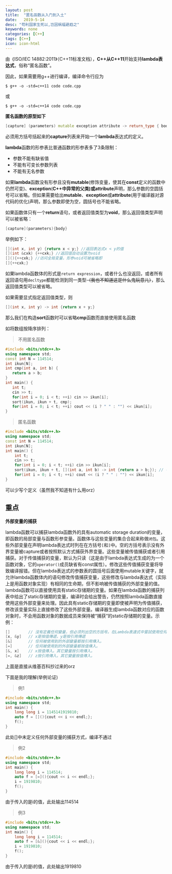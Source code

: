 ```yaml
---
layout: post
title:  "匿名函数从入门到入土"
date:   2019-5-14
desc: "苟利国家生死以,岂因祸福避趋之"
keywords: none
categories: [C++]
tags: [C++]
icon: icon-html
---
```


由《ISO/IEC 14882:2011》（C++11标准文档），**C++**从**C++11**开始支持**lambda表达式**，俗称“匿名函数”。

因此，如果需要用g++进行编译，编译命令行应为

``` shell
$ g++ -o -std=c++11 code code.cpp
```

或

```shell
$ g++ -o -std=c++14 code code.cpp
```

**匿名函数的原型如下**

```c++
[capture] (parameters) mutable exception attribute -> return_type { body }
```

必须用方括号括起来的**capture**列表来开始一个**lambda**表达式的定义。

**lambda**函数的形参表比普通函数的形参表多了3条限制：

- 参数不能有缺省值
- 不能有可变长参数列表
- 不能有无名参数

如果**lambda**函数没有形参且没有**mutable**(修饰变量，使其在**const**定义的函数中仍然可变)、**exception**(**C++**中异常的父类)或**attribute**声明，那么参数的空圆括号可以省略。但如果需要给出**mutable**、**exception**或**attribute**(用于编译器对源代码的优化)声明，那么参数即使为空，圆括号也不能省略。

如果函数体只有一个**return**语句，或者返回值类型为**void**，那么返回值类型声明可以被省略：

```c++
[capture](parameters){body}
```

举例如下：

```c++
[](int x, int y) {return x < y;} //返回表达式x < y的值
[](int &cxk) {++cxk;} //返回值自动设置为void
[](){++cxk;} //访问全局变量，形参void可被省略即
[]{++cxk;}
```

如果lambda函数体的形式是`return expression`，或者什么也没返回，或者所有返回语句用`decltype`都能检测到同一类型~~（我也不知道这是什么鬼玩意儿）~~，那么返回值类型可以被省略。

如果需要显式指定返回值类型，则

```c++
[](int x, int y) -> int {return x + y;}
```

那么我们在构造**sort**函数时可以省略**cmp**函数而直接使用匿名函数

如将数组按降序排列：

> 不用匿名函数

 ```c++
 #include <bits/stdc++.h>
 using namespace std;
 const int N = 114514;
 int ikun[N];
 int cmp(int a, int b) { 
 	return a > b;
 }
 int main() {
 	int t;
 	cin >> t;
 	for(int i = 0; i < t; ++i) cin >> ikun[i];
 	sort(ikun, ikun + t, cmp);
 	for(int i = 0; i < t; ++i) cout << (i ? " " : "") << ikun[i];
 }
 ```

> 匿名函数

```c++
#include <bits/stdc++.h>
using namespace std;
const int N = 114514;
int ikun[N];
int main() {
	int t;
	cin >> t;
	for(int i = 0; i < t; ++i) cin >> ikun[i];
	sort(ikun, ikun + t, [](int a, int b) -> int {return a > b;}); // -> int 可省略
	for(int i = 0; i < t; ++i) cout << (i ? " " : "") << ikun[i];
}
```

可以少写个定义（虽然我不知道有什么用orz）

## **重点**

**外部变量的捕获**

lambda函数可以捕获lambda函数外的具有automatic storage duration的变量，即函数的局部变量与函数形参变量。函数体与这些变量的集合合起来称做`闭包`。这些外部变量在声明lambda表达式时列在在方括号`[`和`]`中。空的方括号表示没有外界变量被capture或者按照默认方式捕获外界变量。这些变量被传值捕获或者引用捕获。对于传值捕获的变量，默认为只读（这是由于lambda表达式生成的为一个函数对象，它的`operator()`成员缺省有const属性）。修改这些传值捕获变量将导致编译报错。但在lambda表达式的参数表的圆括号后面使用mutable关键字，就允许lambda函数体内的语句修改传值捕获变量，这些修改与lambda表达式（实际上是用函数对象实现）有相同的生命期，但不影响被传值捕获的外部变量的值。lambda函数可以直接使用具有static存储期的变量。如果在lambda函数的捕获列表中给出了static存储期的变量，编译时会给出警告，仍然按照lambda函数直接使用这些外部变量来处理。因此具有static存储期的变量即使被声明为传值捕获，修改该变量实际上直接修改了这些外部变量。编译器生成lambda函数对应的函数对象时，不会用函数对象的数据成员来保持被“捕获”的static存储期的变量。示例：

```c++
[]        // 沒有定義任何變量，但必须列出空的方括号。在Lambda表達式中嘗試使用任何外部變量都會導致編譯錯誤。
[x, &y]   // x是按值傳遞，y是按引用傳遞
[&]       // 任何被使用到的外部變量都按引用傳入。
[=]       // 任何被使用到的外部變量都按值傳入。
[&, x]    // x按值傳入。其它變量按引用傳入。
[=, &z]   // z按引用傳入。其它變量按值傳入。
```

上面是直接从维基百科抄过来的orz

下面是我的理解(举例论证)

> 例1

``` c++
#include <bits/stdc++.h>
using namespace std;
int main() {
    long long i = 1145141919810;
    auto f = [](){cout << i << endl;};
    f();
}
```

此处[]中未定义任何外部变量的捕获方式，编译不通过

> 例2

``` c++
#include <bits/stdc++.h>
using namespace std;
int main() {
    long long i = 114514;
    auto f = [=](){cout << i << endl;};
    i = 1919810;
    f();
}
```

由于传入的是i的值，此处输出114514

> 例3

``` c++
#include <bits/stdc++.h>
using namespace std;
int main() {
    long long i = 114514;
    auto f = [&](){cout << i << endl;};
    i = 1919810;
    f();
}
```

由于传入的是i的值，此处输出1919810

